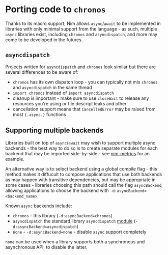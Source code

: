 # Porting code to `chronos`

<!-- toc -->

Thanks to its macro support, Nim allows `async`/`await` to be implemented in
libraries with only minimal support from the language - as such, multiple
`async` libraries exist, including `chronos` and `asyncdispatch`, and more may
come to be developed in the futures.

## `asyncdispatch`

Projects written for `asyncdispatch` and `chronos` look similar but there are
several differences to be aware of:

* `chronos` has its own dispatch loop - you can typically not mix `chronos` and
  `asyncdispatch` in the same thread
* `import chronos` instead of `import asyncdispatch`
* cleanup is important - make sure to use `closeWait` to release any resources
  you're using or file descript leaks and other
* cancellation support means that `CancelledError` may be raised from most
  `{.async.}` functions

## Supporting multiple backends

Libraries built on top of `async`/`await` may wish to support multiple async
backends - the best way to do so is to create separate modules for each backend
that may be imported side-by-side - see [nim-metrics](https://github.com/status-im/nim-metrics/blob/master/metrics/)
for an example.

An alternative way is to select backend using a global compile flag - this
method makes it diffucult to compose applications that use both backends as may
happen with transitive dependencies, but may be appropriate in some cases -
libraries choosing this path should call the flag `asyncBackend`, allowing
applications to choose the backend with `-d:asyncBackend=<backend_name>`.

Known `async` backends include:

* `chronos` - this library (`-d:asyncBackend=chronos`)
* `asyncdispatch` the standard library `asyncdispatch` [module](https://nim-lang.org/docs/asyncdispatch.html) (`-d:asyncBackend=asyncdispatch`)
* `none` - ``-d:asyncBackend=none`` - disable ``async`` support completely

``none`` can be used when a library supports both a synchronous and
asynchronous API, to disable the latter.
